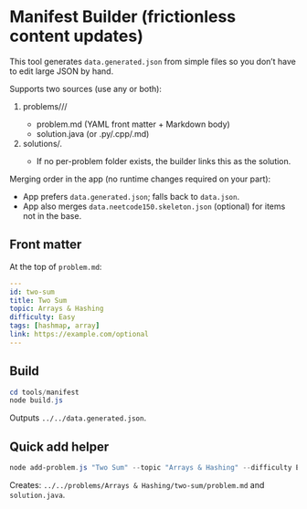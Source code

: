 # Manifest Builder (frictionless content updates)

This tool generates `data.generated.json` from simple files so you don’t have to edit large JSON by hand.

Supports two sources (use any or both):
1) problems/<topic>/<slug>/
   - problem.md (YAML front matter + Markdown body)
   - solution.java (or .py/.cpp/.md)
2) solutions/<slug>.<ext>
   - If no per-problem folder exists, the builder links this as the solution.

Merging order in the app (no runtime changes required on your part):
- App prefers `data.generated.json`; falls back to `data.json`.
- App also merges `data.neetcode150.skeleton.json` (optional) for items not in the base.

## Front matter
At the top of `problem.md`:
```yaml
---
id: two-sum
title: Two Sum
topic: Arrays & Hashing
difficulty: Easy
tags: [hashmap, array]
link: https://example.com/optional
---
```

## Build
```powershell
cd tools/manifest
node build.js
```
Outputs `../../data.generated.json`.

## Quick add helper
```powershell
node add-problem.js "Two Sum" --topic "Arrays & Hashing" --difficulty Easy
```
Creates: `../../problems/Arrays & Hashing/two-sum/problem.md` and `solution.java`.
